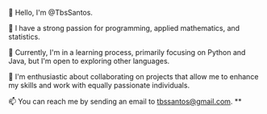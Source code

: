 👋 Hello, I'm @TbsSantos.

👀 I have a strong passion for programming, applied mathematics, and statistics.

🌱 Currently, I'm in a learning process, primarily focusing on Python and Java, but I'm open to exploring other languages.

💞 I'm enthusiastic about collaborating on projects that allow me to enhance my skills and work with equally passionate individuals.

📫 You can reach me by sending an email to tbssantos@gmail.com.
**
<!---
TbsSantos/TbsSantos is a ✨ special ✨ repository because its `README.md` (this file) appears on your GitHub profile.
You can click the Preview link to take a look at your changes.
--->
